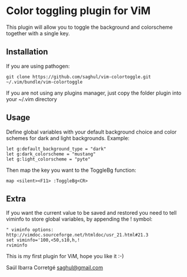 Color toggling plugin for ViM
=============================

This plugin will allow you to toggle the background and colorscheme
together with a single key.

Installation
------------

If you are using pathogen:

    git clone https://github.com/saghul/vim-colortoggle.git ~/.vim/bundle/vim-colortoggle

If you are not using any plugins manager, just copy the folder plugin into your
~/.vim directory

Usage
-----

Define global variables with your default background choice and color
schemes for dark and light backgrounds. Example:

    let g:default_background_type = "dark"
    let g:dark_colorscheme = "mustang"
    let g:light_colorscheme = "pyte"

Then map the key you want to the ToggleBg function:

    map <silent><F11> :ToggleBg<CR>

Extra
-----

If you want the current value to be saved and restored you need to tell
viminfo to store global variables, by appending the ! symbol:

    " viminfo options: http://vimdoc.sourceforge.net/htmldoc/usr_21.html#21.3
    set viminfo='100,<50,s10,h,!
    rviminfo


This is my first plugin for ViM, hope you like it :-)

Saúl Ibarra Corretgé <saghul@gmail.com>
